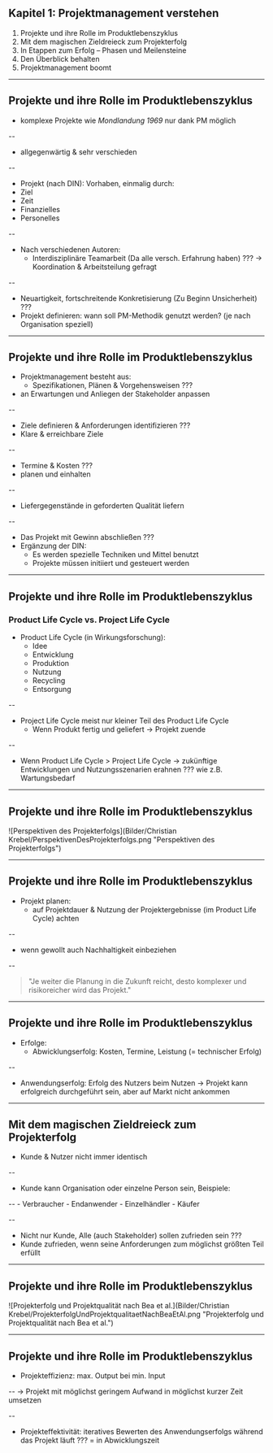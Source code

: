﻿## Kapitel 1: Projektmanagement verstehen

1. Projekte und ihre Rolle im Produktlebenszyklus
2. Mit dem magischen Zieldreieck zum Projekterfolg
3. In Etappen zum Erfolg – Phasen und Meilensteine
4. Den Überblick behalten
5. Projektmanagement boomt

---
## Projekte und ihre Rolle im Produktlebenszyklus

- komplexe Projekte wie *Mondlandung 1969* nur dank PM möglich

--
- allgegenwärtig & sehr verschieden  

--
- Projekt (nach DIN): Vorhaben, einmalig durch:
 - Ziel
 - Zeit
 - Finanzielles
 - Personelles  

--
- Nach verschiedenen Autoren:
  - Interdisziplinäre Teamarbeit (Da alle versch. Erfahrung haben)
???
&rightarrow; Koordination & Arbeitsteilung gefragt

--
  - Neuartigkeit, fortschreitende Konkretisierung (Zu Beginn Unsicherheit)
???
- Projekt definieren: wann soll PM-Methodik genutzt werden? (je nach Organisation speziell)

---
## Projekte und ihre Rolle im Produktlebenszyklus

- Projektmanagement besteht aus:
  - Spezifikationen, Plänen & Vorgehensweisen
???
- an Erwartungen und Anliegen der Stakeholder anpassen

--
  - Ziele definieren & Anforderungen identifizieren
???
- Klare & erreichbare Ziele

--
  - Termine & Kosten
???
- planen und einhalten

--
  - Liefergegenstände in geforderten Qualität liefern

--
  - Das Projekt mit Gewinn abschließen
???
- Ergänzung der DIN:
  - Es werden spezielle Techniken und Mittel benutzt
  - Projekte müssen initiiert und gesteuert werden

---
## Projekte und ihre Rolle im Produktlebenszyklus
### Product Life Cycle vs. Project Life Cycle

- Product Life Cycle (in Wirkungsforschung):
  - Idee
  - Entwicklung
  - Produktion
  - Nutzung
  - Recycling
  - Entsorgung

--
- Project Life Cycle meist nur kleiner Teil des Product Life Cycle
  - Wenn Produkt fertig und geliefert &rightarrow; Projekt zuende

--
- Wenn Product Life Cycle > Project Life Cycle &rightarrow; zukünftige Entwicklungen und Nutzungsszenarien erahnen
???
wie z.B. Wartungsbedarf

---
## Projekte und ihre Rolle im Produktlebenszyklus
![Perspektiven des Projekterfolgs](Bilder/Christian Krebel/PerspektivenDesProjekterfolgs.png "Perspektiven des Projekterfolgs")

---
## Projekte und ihre Rolle im Produktlebenszyklus
- Projekt planen:
  - auf Projektdauer & Nutzung der Projektergebnisse (im Product Life Cycle) achten

--
  - wenn gewollt auch Nachhaltigkeit einbeziehen  

--
> "Je weiter die Planung in die Zukunft reicht, desto komplexer und risikoreicher wird das Projekt."

---
## Projekte und ihre Rolle im Produktlebenszyklus
- Erfolge:
  - Abwicklungserfolg: Kosten, Termine, Leistung (= technischer Erfolg)

--
  - Anwendungserfolg: Erfolg des Nutzers beim Nutzen
  &rightarrow; Projekt kann erfolgreich durchgeführt sein, aber auf Markt nicht ankommen

---
## Mit dem magischen Zieldreieck zum Projekterfolg

- Kunde & Nutzer nicht immer identisch

--
  - Kunde kann Organisation oder einzelne Person sein, Beispiele:

--
    - Verbraucher
    - Endanwender
    - Einzelhändler
    - Käufer

--
- Nicht nur Kunde, Alle (auch Stakeholder) sollen zufrieden sein
???
- Kunde zufrieden, wenn seine Anforderungen zum möglichst größten Teil erfüllt

---
## Projekte und ihre Rolle im Produktlebenszyklus
![Projekterfolg und Projektqualität nach Bea et al.](Bilder/Christian Krebel/ProjekterfolgUndProjektqualitaetNachBeaEtAl.png "Projekterfolg und Projektqualität nach Bea et al.")

---
## Projekte und ihre Rolle im Produktlebenszyklus
- Projekteffizienz: max. Output bei min. Input

--
  &rightarrow; Projekt mit möglichst geringem Aufwand in möglichst kurzer Zeit umsetzen

--
- Projekteffektivität: iteratives Bewerten des Anwendungserfolgs während das Projekt läuft
???
= in Abwicklungszeit